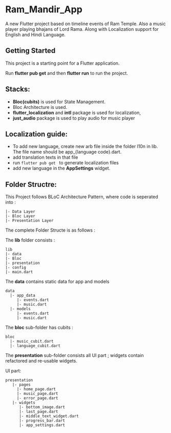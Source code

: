 # Ram_Mandir_App

A new Flutter project based on timeline events of Ram Temple. Also a music player playing bhajans of Lord Rama. Along with Localization support for English and Hindi Language.

## Getting Started

This project is a starting point for a Flutter application.

Run **flutter pub get** and then **flutter run** to run the project.

## Stacks:
- **Bloc(cubits)** is used for State Management.
- Bloc Architecture is used.
- **flutter_localization** and **intl** package is used for localization,
- **just_audio** package is used to play audio for music player

## Localization guide:
- To add new language, create new arb file inside the folder l10n in lib. The file name should be app_{language code}.dart.
- add translation texts in that file
- run  ```flutter pub get ``` to generate localization files
- add new language in  the **AppSettings** widget.

## Folder Structre:
This Project follows BLoC Architecture Pattern, where code is seperated into :

```
|- Data Layer
|- Bloc Layer
|- Presentation Layer
```
The complete Folder Structe is as follows :

The **lib** folder consists :
```
lib
|- data
|- Bloc
|- presentation
|- config
|- main.dart
```
The **data** contains static data for app and models

```
data
  |- app_data
     |- events.dart
     |- music.dart
  |- models
     |- events.dart
     |- music.dart
```
The **bloc** sub-folder has cubits :
```
bloc
  |- music_cubit.dart
  |- language_cubit.dart
```
The **presentation** sub-folder consists all UI part ; widgets contain refactored and re-usable widgets.

UI part:

```
presentation
   |- pages
     |- home_page.dart
     |- music_page.dart
     |- error_page.dart
   |- widgets
      |- bottom_image.dart
      |- last_page.dart
      |- middle_text_widget.dart
      |- progress_bar.dart
      |- app_settings.dart
       
  
```

